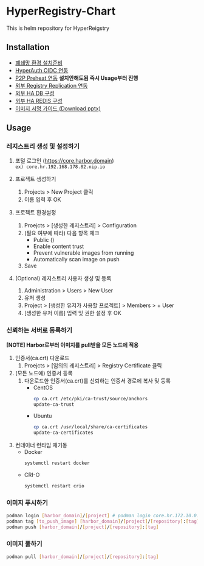 # HyperRegistry-Chart
This is helm repository for HyperReigstry

## Installation
- [폐쇄망 환경 설치준비](https://github.com/learncloud/HyperRegistry-Chart-5.0/blob/main/docs/install.md#폐쇄망에서-설치를-위한-환경-준비하기)
- [HyperAuth OIDC 연동](https://github.com/learncloud/HyperRegistry-Chart-5.0/blob/main/docs/oidc.md)
- [P2P Preheat 연동](https://github.com/learncloud/HyperRegistry-Chart-5.0/blob/main/docs/kraken.md) **설치안해도됨 즉시 Usage부터 진행**
- [외부 Registry Replication 연동](https://github.com/learncloud/HyperRegistry-Chart-5.0/blob/main/docs/replication.md)
- [외부 HA DB 구성](https://github.com/learncloud/HyperRegistry-Chart-5.0/blob/main/docs/postgres.md)
- [외부 HA REDIS 구성](https://github.com/learncloud/HyperRegistry-Chart-5.0/blob/main/docs/redis.md)
- [이미지 서명 가이드 (Download pptx)](https://tmaxcloud-ck1-2.s3.ap-northeast-2.amazonaws.com/%EC%9D%B4%EB%AF%B8%EC%A7%80+%EC%84%9C%EB%AA%85.pptx)

## Usage
### 레지스트리 생성 및 설정하기
1. 포털 로그인 (https://core.harbor.domain)    
   `ex) core.hr.192.168.178.82.nip.io`

3. 프로젝트 생성하기
   1. Projects > New Project 클릭
   2. 이름 입력 후 OK
4. 프로젝트 환경설정
   1. Proejcts > [생성한 레지스트리] > Configuration
   2. (필요 여부에 따라) 다음 항목 체크
      - Public ()
      - Enable content trust
      - Prevent vulnerable images from running
      - Automatically scan image on push
   3. Save
5. (Optional) 레지스트리 사용자 생성 및 등록
   1. Administration > Users > New User
   2. 유저 생성
   3. Project > [생성한 유저가 사용할 프로젝트] > Members > + User
   4. [생성한 유저 이름] 입력 및 권한 설정 후 OK

### 신뢰하는 서버로 등록하기
**[NOTE] Harbor로부터 이미지를 pull받을 모든 노드에 적용**
1. 인증서(ca.crt) 다운로드
   1. Proejcts > [임의의 레지스트리] > Registry Certificate 클릭
2. (모든 노드에) 인증서 등록
   1. 다운로드한 인증서(ca.crt)를 신뢰하는 인증서 경로에 복사 및 등록
      - CentOS
        ```bash
        cp ca.crt /etc/pki/ca-trust/source/anchors
        update-ca-trust
        ```
      - Ubuntu
        ```bash
        cp ca.crt /usr/local/share/ca-certificates
        update-ca-certificates
        ```
3. 컨테이너 런타임 재기동
   - Docker
     ```bash
     systemctl restart docker
     ```
   - CRI-O
     ```bash
     systemctl restart crio
     ```

### 이미지 푸시하기
```bash
podman login [harbor_domain]/[project] # podman login core.hr.172.10.0.2.nip.io/library
podman tag [to_push_image] [harbor_domain]/[project]/[repository]:[tag]
podman push [harbor_domain]/[project]/[repository]:[tag]
```

### 이미지 풀하기
```bash
podman pull [harbor_domain]/[project]/[repository]:[tag]
```
